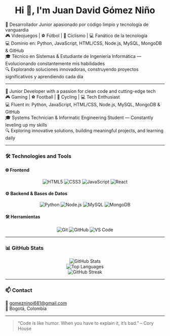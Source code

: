 <h1 align="center">Hi 👋, I'm Juan David Gómez Niño</h1>

🚀 Desarrollador Junior apasionado por código limpio y tecnología de vanguardia  
🎮 Videojuegos | ⚽ Fútbol | 🚴 Ciclismo | 💻 Fanático de la tecnología  
💻 Dominio en: Python, JavaScript, HTML/CSS, Node.js, MySQL, MongoDB & GitHub  
🎓 Técnico en Sistemas & Estudiante de Ingeniería Informática — Evolucionando constantemente mis habilidades  
🔍 Explorando soluciones innovadoras, construyendo proyectos significativos y aprendiendo cada día  

---

🚀 Junior Developer with a passion for clean code and cutting-edge tech <br>
🎮 Gaming | ⚽ Football | 🚴 Cycling | 💻 Tech Enthusiast  <br>
💻 Fluent in: Python, JavaScript, HTML/CSS, Node.js, MySQL, MongoDB & GitHub  <br>
🎓 Systems Technician & Informatic Engineering Student — Constantly leveling up my skills  <br>
🔍 Exploring innovative solutions, building meaningful projects, and learning daily  <br>

---

### 🛠️ Technologies and Tools

#### 🌐 **Frontend**
<div align="center">
  
![HTML5](https://img.shields.io/badge/-HTML5-E34F26?style=for-the-badge&logo=html5&logoColor=white)
![CSS3](https://img.shields.io/badge/-CSS3-1572B6?style=for-the-badge&logo=css3&logoColor=white)
![JavaScript](https://img.shields.io/badge/-JavaScript-F7DF1E?style=for-the-badge&logo=javascript&logoColor=black)
![React](https://img.shields.io/badge/-React-61DAFB?style=for-the-badge&logo=react&logoColor=black)

</div>

#### ⚙️ **Backend & Bases de Datos**
<div align="center">

![Python](https://img.shields.io/badge/-Python-3776AB?style=for-the-badge&logo=python&logoColor=white)
![Node.js](https://img.shields.io/badge/-Node.js-339933?style=for-the-badge&logo=node.js&logoColor=white)
![MySQL](https://img.shields.io/badge/-MySQL-4479A1?style=for-the-badge&logo=mysql&logoColor=white)
![MongoDB](https://img.shields.io/badge/-MongoDB-47A248?style=for-the-badge&logo=mongodb&logoColor=white)

</div>

#### 🛠️ **Herramientas**
<div align="center">

![Git](https://img.shields.io/badge/-Git-F05032?style=for-the-badge&logo=git&logoColor=white)
![GitHub](https://img.shields.io/badge/-GitHub-181717?style=for-the-badge&logo=github&logoColor=white)
![VS Code](https://img.shields.io/badge/-VSCode-007ACC?style=for-the-badge&logo=visual-studio-code&logoColor=white)

</div>

---

### 📊 GitHub Stats

<p align="center">
  <img src="https://github-readme-stats.vercel.app/api?username=juangomezn&show_icons=true&theme=radical" alt="GitHub Stats" />
  <br />
  <img src="https://github-readme-stats.vercel.app/api/top-langs/?username=juangomezn&layout=compact&theme=radical" alt="Top Languages" />
  <br />
  <img src="https://streak-stats.demolab.com?user=juangomezn&theme=radical" alt="GitHub Streak" />
</p>

---

### 📫 Contact

📧 gomezninoj681@gmail.com<br>
📍 Bogotá, Colombia  <br>

---

> “Code is like humor. When you have to explain it, it’s bad.” – Cory House
